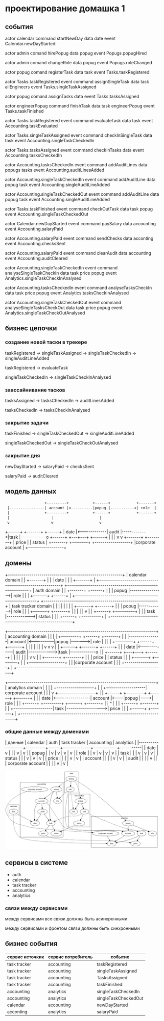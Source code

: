 # проектирование домашка 1

## события

actor calendar
command startNewDay
data date
event Calendar.newDayStarted

actor admin
comand hirePopug
data popug
event Popugs.popugHired

actor admin
comand changeRole
data popug
event Popugs.roleChanged

actor popug
comand registerTask
data task
event Tasks.taskRegistered

actor Tasks.taskRegistered event
command assignSingleTask
data task allEngineers
event Tasks.singleTaskAssigned

actor popug
comand assignTasks
data
event Tasks.tasksAssigned

actor engineerPopug
command finishTask
data task engineerPopug
event Tasks.taskFinished

actor Tasks.taskRegistered event
command evaluateTask
data task
event Accounting.taskEvaluated

actor Tasks.singleTaskAssigned event
command checkInSingleTask
data task
event Accounting.singleTaskCheckedIn

actor Tasks.tasksAssigned event
command checkInTasks
data
event Accounting.tasksCheckedIn

actor Accounting.tasksCheckedIn event
command addAuditLines
data popugs tasks
event Accounting.auditLinesAdded

actor Accounting.singleTaskCheckedIn event
command addAuditLine
data popug task
event Accounting.singleAuditLineAdded

actor Accounting.singleTaskCheckedOut event
command addAuditLine
data popug task
event Accounting.singleAuditLineAdded

actor Tasks.taskFinished event
command checkOutTask
data task popug
event Accounting.singleTaskCheckedOut

actor Calendar.newDayStarted event
command paySalary
data accounting
event Accounting.salaryPaid

actor Accounting.salaryPaid event
command sendChecks
data acconting
event Accounting.checksSent

actor Accounting.salaryPaid event
command clearAudit
data accounting
event Accounting.auditCleared

actor Accounting.singleTaskCheckedIn event
command analyseSingleTaskCheckIn
data task price popug
event Analytics.singleTaskCheckInAnalysed

actor Accounting.tasksCheckedIn event
command analyseTasksCheckIn
data task price popug
event Analytics.tasksCheckInAnalysed

actor Accounting.singleTaskCheckedOut event
command analyseSingleTasksCheckOut
data task price popug
event Analytics.singleTaskCheckOutAnalysed

## бизнес цепочки

### создание новой таски в трекере
taskRegistered -> singleTaskAssigned -> singleTaskCheckedIn ->  singleAuditLineAdded

taskRegistered ->  evaluateTask

singleTaskCheckedIn -> singleTaskCheckInAnalysed

### заассайнивание тасков
tasksAssigned -> tasksCheckedIn -> auditLinesAdded

tasksCheckedIn -> tasksCheckInAnalysed

### закрытие задачи
taskFinished -> singleTaskCheckedOut -> singleAuditLineAdded

singleTaskCheckedOut -> singleTaskCheckOutAnalysed

### закрытие дня
newDayStarted -> salaryPaid -> checksSent

salaryPaid -> auditCleared

## модель данных

                      +---------+           +------+            +-------+
     |----------------| account |<----------|popug |----------->| role  |
     |                +---------+           +------+            +-------+
     |                   |                     |
     v                   v                     v
 +------+             +-------+             +------+
 | date |<------------| audit |------------>|task  |-------------o
 +------+             +---+---+             +------+             |
                                                |                |
                                                v                v
                                            +-------+        +--------+
                                            | price |        | status |
                                            +-------+        +--------+
  +------------------+
  |corporate account |
  +------------------+
## домены
 +----------------------------------------------------------+
 | calendar domain                                          |
 |                                         +-------+        |
 |                                         |  date |        |
 |                                         +-------+        |
 +----------------------------------------------------------+
 +----------------------------------------------------------+
 | auth domain                                              |
 |                  +-------+                  +------+     |
 |                  | popug |----------------->| role |     |
 |                  +-------+                  +------+     |
 +----------------------------------------------------------+
 +----------------------------------------------------------+
 |  task tracker domain                                     |
 |                                                          |
 |                                                          |
 |                                                          |
 |            +-------+             +-------+               |
 |            | popug |------------>|  role |               |
 |            +-------+             +-------+               |
 |               |                                          |
 |               v                                          |
 |           +------+             +----------+              |
 |           | task |------------>|  status  |              |
 |           +------+             +----------+              |
 +----------------------------------------------------------+

+---------------------------------------------------------------------------+
|   accounting domain                                                       |
|                                                                           |
|                       +---------+           +------+        +-------+     |
|      |----------------| account |<----------|popug |------->|  role |     |
|      |                +---------+           +------+        +-------+     |
|      |                   |                     |                          |
|      v                   v                     v                          |
|  +------+             +-------+             +------+                      |
|  | date |<------------| audit |------------>|task  |-------------o        |
|  +------+             +---+---+             +------+             |        |
|                                                 |                |        |
|                                                 v                v        |
|                                             +-------+        +--------+   |
|                                             | price |        | status |   |
|                                             +-------+        +--------+   |
| +------------------+                                                      |
| |corporate account |                                                      |
| +------------------+                                                      |
+---------------------------------------------------------------------------+

+---------------------------------------------------------------------------+
|  analytics domain                                                         |
|                                                                           |
|                                     +-------------------+                 |
|                +--------------------| corporate account |                 |
|                v                    +-------------------+                 |
|            +------+                 +---------+    +------+    +-------+  |
|            | date |<----------------| account |<---|popug |--->|  role |  |
|            +------+                 +---------+    +------+    +-------+  |
|                ^                                                          |
|                |                    +------+                   +-------+  |
|                +--------------------| task |------------------>| price |  |
|                                     +------+                   +-------+  |
+---------------------------------------------------------------------------+

### общие данные между доменами

| данные            | calendar | auth | task tracker | accounting | analytics |
|-------------------+----------+------+--------------+------------+-----------|
| date              | v        |      |              | v          | v         |
| popug             |          | v    | v            | v          | v         |
| role              |          | v    | v            | v          | v         |
| task              |          |      | v            | v          | v         |
| status            |          |      | v            | v          | v         |
| price             |          |      |              | v          | v         |
| account           |          |      |              | v          | v         |
| audit             |          |      |              | v          |           |
| corporate account |          |      |              | v          | v         |

![связи на картинке](./doc/images/domains.svg)

## сервисы в системе

- auth
- calendar
- task tracker
- accounting
- analytics

### связи между сервисами

между сервисами все связи должны быть асинхронными

между сервисами и фронтом связи должны быть синхронными

## бизнес события

| сервис источкик | сервис потребитель | событие              |
|-----------------|--------------------|----------------------|
| task tracker    | accounting         | taskRegistered       |
| task tracker    | accounting         | singleTaskAssigned   |
| task tracker    | accounting         | TasksAssigned        |
| task tracker    | accounting         | taskFinished         |
| accounting      | analytics          | singleTaskCheckedIn  |
| accounting      | analytics          | singleTaskCheckedOut |
| calendar        | accounting         | newDayStarted        |
| acconting       | analytics          | salaryPaid           |
